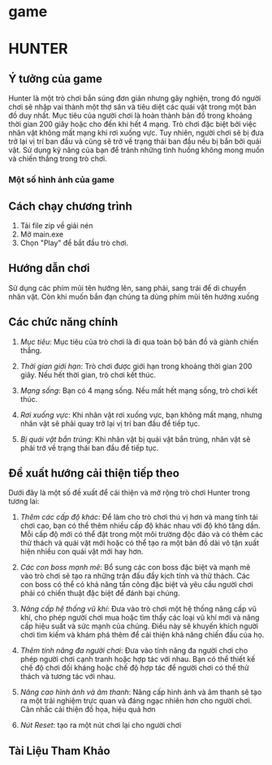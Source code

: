 # game
# HUNTER
## Ý tưởng của game

Hunter là một trò chơi bắn súng đơn giản nhưng gây nghiện, trong đó người chơi sẽ nhập vai thành một thợ săn và tiêu diệt các quái vật trong một bản đồ duy nhất. Mục tiêu của người chơi là hoàn thành bản đồ trong khoảng thời gian 200 giây hoặc cho đến khi hết 4 mạng.
Trò chơi đặc biệt bởi việc nhân vật không mất mạng khi rơi xuống vực. Tuy nhiên, người chơi sẽ bị đưa trở lại vị trí ban đầu và cũng sẽ trở về trạng thái ban đầu nếu bị bắn bởi quái vật. Sử dụng kỹ năng của bạn để tránh những tình huống không mong muốn và chiến thắng trong trò chơi.
### Một số hình ảnh của game 
 
 

## Cách chạy chương trình

1. Tải file zip về giải nén 
2. Mở main.exe
3. Chọn "Play" để bắt đầu trò chơi.

## Hướng dẫn chơi
 Sử dụng các phím mũi tên hướng lên, sang phải, sang trái để di chuyển nhân vật. Còn khi muốn bắn đạn chúng ta dùng phím mũi tên hướng xuống

## Các chức năng chính

1. *Mục tiêu*:  Mục tiêu của trò chơi là đi qua toàn bộ bản đồ và giành chiến thắng.

2. *Thời gian giới hạn*:  Trò chơi được giới hạn trong khoảng thời gian 200 giây. Nếu hết thời gian, trò chơi kết thúc.

3. *Mạng sống*:  Bạn có 4 mạng sống. Nếu mất hết mạng sống, trò chơi kết thúc.

4. *Rơi xuống vực*:  Khi nhân vật rơi xuống vực, bạn không mất mạng, nhưng nhân vật sẽ phải quay trở lại vị trí ban đầu để tiếp tục.

5. *Bị quái vật bắn trúng*:  Khi nhân vật bị quái vật bắn trúng, nhân vật sẽ phải trở về trạng thái ban đầu để tiếp tục.

## Đề xuất hướng cải thiện tiếp theo

Dưới đây là một số đề xuất để cải thiện và mở rộng trò chơi Hunter trong tương lai:

1. *Thêm các cấp độ khác*:  Để làm cho trò chơi thú vị hơn và mang tính tái chơi cao, bạn có thể thêm nhiều cấp độ khác nhau với độ khó tăng dần. Mỗi cấp độ mới có thể đặt trong 
một môi trường độc đáo và có thêm các thử thách và quái vật mới hoặc có thể tạo ra một bản đồ dài vô tận xuất hiện nhiều con quái vật mới hay hơn.

2. *Các con boss mạnh mẽ*:  Bổ sung các con boss đặc biệt và mạnh mẽ vào trò chơi sẽ tạo ra những trận đấu đầy kịch tính và thử thách. Các con boss có thể có khả năng tấn công đặc biệt và yêu cầu người chơi phải có chiến thuật đặc biệt để đánh bại chúng.

3. *Nâng cấp hệ thống vũ khí*:  Đưa vào trò chơi một hệ thống nâng cấp vũ khí, cho phép người chơi mua hoặc tìm thấy các loại vũ khí mới và nâng cấp hiệu suất và sức mạnh của chúng. Điều này sẽ khuyến khích người chơi tìm kiếm và khám phá thêm để cải thiện khả năng chiến đấu của họ.

4. *Thêm tính năng đa người chơi*: Đưa vào tính năng đa người chơi cho phép người chơi cạnh tranh hoặc hợp tác với nhau. Bạn có thể thiết kế chế độ chơi đối kháng hoặc chế độ hợp tác để người chơi có thể thử thách và tương tác với nhau.

5. *Nâng cao hình ảnh và âm thanh*:  Nâng cấp hình ảnh và âm thanh sẽ tạo ra một trải nghiệm trực quan và đáng ngạc nhiên hơn cho người chơi. Cân nhắc cải thiện đồ họa, hiệu quả hơn

  6. *Nút Reset*:  tạo ra một nút chơi lại cho người chơi

## Tài Liệu Tham Khảo

 
